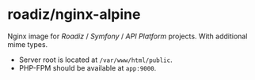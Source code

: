 # roadiz/nginx-alpine

Nginx image for _Roadiz_ / _Symfony_ / _API Platform_ projects. With additional mime types.

- Server root is located at `/var/www/html/public`.
- PHP-FPM should be available at `app:9000`.
